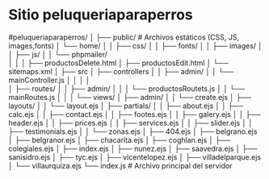 # Sitio peluqueriaparaperros

#peluqueriaparaperros/
│
├── public/           # Archivos estáticos (CSS, JS, images,fonts)
│   └── home/
│	│   ├── css/
│   │   ├── fonts/
│   │   ├── images/
│   │   ├── js/
│   │   └── phpmailer/   
│   │
│   ├── productosDelete.html
│   ├── productosEdit.html
│   └── sitemaps.xml
│
├── src
│   ├── controllers
│   │   ├── admin/
│   │   └── mainController.js
│   │
│   │   
│   ├── routes/
│   │   ├── admin/
│   │   │   └── productosRoutets.js
│   │   └── mainRoutes.js
│   │
│   └── views/
│       ├── admin/
│       │   └── create.ejs
│       ├── layouts/
│       │   └── layout.ejs
│       ├── partials/
│       │   ├── about.ejs
│       │   ├── calc.ejs
│       │   ├── contact.ejs
│       │   ├── footes.ejs
│       │   ├── galery.ejs
│       │   ├── header.ejs
│       │   ├── prices.ejs
│       │   ├── services.ejs
│       │   ├── slider.ejs
│       │   ├── testimonials.ejs
│       │   └── zonas.ejs
│       ├── 404.ejs
│       ├── belgrano.ejs
│       ├── belgranor.ejs
│       ├── chacarita.ejs
│       ├── coghlan.ejs
│       ├── colegiales.ejs
│       ├── index.ejs
│       ├── nunez.ejs
│       ├── saavedra.ejs
│       ├── sanisidro.ejs
│       ├── tyc.ejs
│       ├── vicentelopez.ejs
│       ├── villadelparque.ejs
│       └── villaurquiza.ejs
└── index.js            # Archivo principal del servidor
